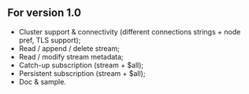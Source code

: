 ## For version 1.0

* Cluster support & connectivity (different connections strings + node pref, TLS
support);
* Read / append / delete stream;
* Read / modify stream metadata;
* Catch-up subscription (stream + $all);
* Persistent subscription (stream + $all);
* Doc & sample.
